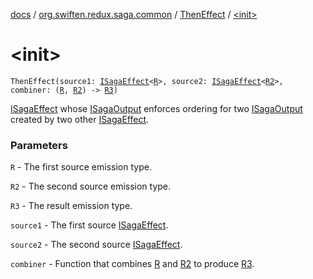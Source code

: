 [docs](../../index.md) / [org.swiften.redux.saga.common](../index.md) / [ThenEffect](index.md) / [&lt;init&gt;](./-init-.md)

# &lt;init&gt;

`ThenEffect(source1: `[`ISagaEffect`](../-i-saga-effect.md)`<`[`R`](index.md#R)`>, source2: `[`ISagaEffect`](../-i-saga-effect.md)`<`[`R2`](index.md#R2)`>, combiner: (`[`R`](index.md#R)`, `[`R2`](index.md#R2)`) -> `[`R3`](index.md#R3)`)`

[ISagaEffect](../-i-saga-effect.md) whose [ISagaOutput](../-i-saga-output/index.md) enforces ordering for two [ISagaOutput](../-i-saga-output/index.md) created by two other
[ISagaEffect](../-i-saga-effect.md).

### Parameters

`R` - The first source emission type.

`R2` - The second source emission type.

`R3` - The result emission type.

`source1` - The first source [ISagaEffect](../-i-saga-effect.md).

`source2` - The second source [ISagaEffect](../-i-saga-effect.md).

`combiner` - Function that combines [R](index.md#R) and [R2](index.md#R2) to produce [R3](index.md#R3).